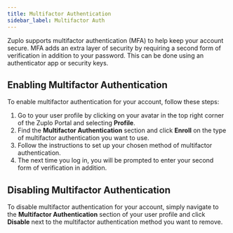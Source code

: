 ```yaml
---
title: Multifactor Authentication
sidebar_label: Multifactor Auth
---
```


Zuplo supports multifactor authentication (MFA) to help keep your account
secure. MFA adds an extra layer of security by requiring a second form of
verification in addition to your password. This can be done using an
authenticator app or security keys.

## Enabling Multifactor Authentication

To enable multifactor authentication for your account, follow these steps:

<Stepper>

1. Go to your user profile by clicking on your avatar in the top right corner of
   the Zuplo Portal and selecting **Profile**.
1. Find the **Multifactor Authentication** section and click **Enroll** on the
   type of multifactor authentication you want to use.
1. Follow the instructions to set up your chosen method of multifactor
   authentication.
1. The next time you log in, you will be prompted to enter your second form of
   verification in addition.

</Stepper>

## Disabling Multifactor Authentication

To disable multifactor authentication for your account, simply navigate to the
**Multifactor Authentication** section of your user profile and click
**Disable** next to the multifactor authentication method you want to remove.
